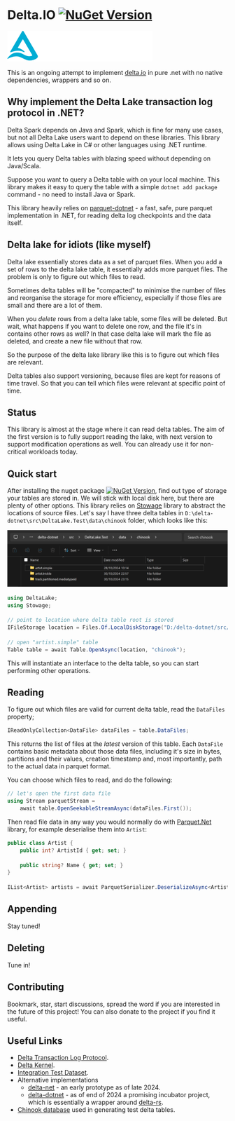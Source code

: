 # Delta.IO [![NuGet Version](https://img.shields.io/nuget/vpre/DeltaIO?style=flat-square)](https://www.nuget.org/packages/DeltaIO)


![](logo.svg)

This is an ongoing attempt to implement [delta.io](https://delta.io/) in pure .net with no native dependencies, wrappers and so on.

## Why implement the Delta Lake transaction log protocol in .NET?

Delta Spark depends on Java and Spark, which is fine for many use cases, but not all Delta Lake users want to depend on these libraries. This library allows using Delta Lake in C# or other languages using .NET runtime.

It lets you query Delta tables with blazing speed without depending on Java/Scala.

Suppose you want to query a Delta table with on your local machine. This library makes it easy to query the table with a simple `dotnet add package` command - no need to install Java or Spark.

This library heavily relies on [parquet-dotnet](https://github.com/aloneguid/parquet-dotnet) - a fast, safe, pure parquet implementation in .NET, for reading delta log checkpoints and the data itself.

## Delta lake for idiots (like myself)

Delta lake essentially stores data as a set of parquet files. When you add a set of rows to the delta lake table, it essentially adds more parquet files. The problem is only to figure out which files to read.

Sometimes delta tables will be "compacted" to minimise the number of files and reorganise the storage for more efficiency, especially if those files are small and there are a lot of them.

When you *delete* rows from a delta lake table, some files will be deleted. But wait, what happens if you want to delete one row, and the file it's in contains other rows as well? In that case delta lake will mark the file as deleted, and create a new file without that row.

So the purpose of the delta lake library like this is to figure out which files are relevant.

Delta tables also support versioning, because files are kept for reasons of time travel. So that you can tell which files were relevant at specific point of time.

## Status

This library is almost at the stage where it can read delta tables. The aim of the first version is to fully support reading the lake, with next version to support modification operations as well. You can already use it for non-critical workloads today.

## Quick start

After installing the nuget package [![NuGet Version](https://img.shields.io/nuget/vpre/DeltaIO?style=flat-square)](https://www.nuget.org/packages/DeltaIO), find out type of storage your tables are stored in. We will stick with local disk here, but there are plenty of other options. This library relies on [Stowage](https://github.com/aloneguid/stowage) library to abstract the locations of source files. Let's say I have three delta tables in `D:\delta-dotnet\src\DeltaLake.Test\data\chinook` folder, which looks like this:

![image-20241108104429788](delta-read-folder.png)

```csharp
using DeltaLake;
using Stowage;

// point to location where delta table root is stored
IFileStorage location = Files.Of.LocalDiskStorage("D:/delta-dotnet/src/DeltaLake.Test/data/chinook");

// open "artist.simple" table
Table table = await Table.OpenAsync(location, "chinook");
```

This will instantiate an interface to the delta table, so you can start performing other operations.

## Reading

To figure out which files are valid for current delta table, read the `DataFiles` property;

```csharp
IReadOnlyCollection<DataFile> dataFiles = table.DataFiles;
```

This returns the list of files at the *latest* version of this table. Each `DataFile` contains basic metadata about those data files, including it's size in bytes, partitions and their values, creation timestamp and, most importantly, path to the actual data in parquet format.

You can choose which files to read, and do the following:

```csharp
// let's open the first data file
using Stream parquetStream =
    await table.OpenSeekableStreamAsync(dataFiles.First());
```

Then read file data in any way you would normally do with [Parquet.Net](https://github.com/aloneguid/parquet-dotnet) library, for example deserialise them into `Artist`:

```csharp
public class Artist {
    public int? ArtistId { get; set; }

    public string? Name { get; set; }
}

IList<Artist> artists = await ParquetSerializer.DeserializeAsync<Artist>(parquetStream);
```

## Appending

Stay tuned!

## Deleting

Tune in!

## Contributing

Bookmark, star, start discussions, spread the word if you are interested in the future of this project! You can also donate to the project if you find it useful.

## Useful Links

- [Delta Transaction Log Protocol](https://github.com/delta-io/delta/blob/master/PROTOCOL.md).
- [Delta Kernel](https://docs.delta.io/latest/delta-kernel.html).
- [Integration Test Dataset](https://github.com/delta-io/delta-rs/tree/main/crates/test/tests/data).
- Alternative implementations
  - [delta-net](https://github.com/johnsusi/delta-net) - an early prototype as of late 2024.
  - [delta-dotnet](https://github.com/delta-incubator/delta-dotnet) - as of end of 2024 a promising incubator project, which is essentially a wrapper around [delta-rs](https://github.com/delta-io/delta-rs).
- [Chinook database](https://github.com/lerocha/chinook-database) used in generating test delta tables.
